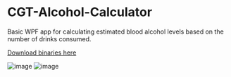 # CGT-Alcohol-Calculator

Basic WPF app for calculating estimated blood alcohol levels based on the number of drinks consumed.

[Download binaries here](https://github.com/cgtrout/CGT-Alcohol-Calculator/releases/tag/release1)

![image](https://user-images.githubusercontent.com/6323654/219838667-b28afcd9-d88a-47f4-b43a-3f7e4e588569.png)
![image](https://user-images.githubusercontent.com/6323654/219838839-3f99fdd6-e519-4779-8d50-dd2ce94601ac.png)


